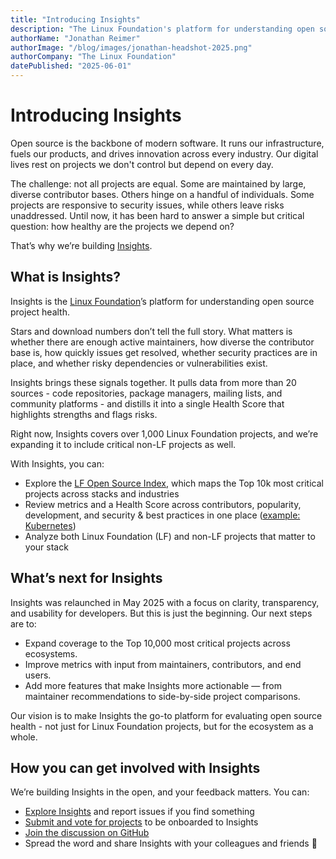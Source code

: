 ```yaml
---
title: "Introducing Insights"
description: "The Linux Foundation's platform for understanding open source project health"
authorName: "Jonathan Reimer"
authorImage: "/blog/images/jonathan-headshot-2025.png"
authorCompany: "The Linux Foundation"
datePublished: "2025-06-01"
---
```


# Introducing Insights
Open source is the backbone of modern software. It runs our infrastructure, fuels our products, and drives innovation across every industry. Our digital lives rest on projects we don't control but depend on every day.

The challenge: not all projects are equal. Some are maintained by large, diverse contributor bases. Others hinge on a handful of individuals. Some projects are responsive to security issues, while others leave risks unaddressed. Until now, it has been hard to answer a simple but critical question: how healthy are the projects we depend on? 

That’s why we’re building [Insights](https://insights.linuxfoundation.org/).

## What is Insights?
Insights is the [Linux Foundation](https://www.linuxfoundation.org/)’s platform for understanding open source project health.

Stars and download numbers don’t tell the full story. What matters is whether there are enough active maintainers, how diverse the contributor base is, how quickly issues get resolved, whether security practices are in place, and whether risky dependencies or vulnerabilities exist.

Insights brings these signals together. It pulls data from more than 20 sources - code repositories, package managers, mailing lists, and community platforms - and distills it into a single Health Score that highlights strengths and flags risks.

Right now, Insights covers over 1,000 Linux Foundation projects, and we’re expanding it to include critical non-LF projects as well.

With Insights, you can:
- Explore the [LF Open Source Index](https://insights.linuxfoundation.org/open-source-index), which maps the Top 10k most critical projects across stacks and industries
- Review metrics and a Health Score across contributors, popularity, development, and security & best practices in one place ([example: Kubernetes](https://insights.linuxfoundation.org/project/k8s?timeRange=past365days&start=2024-08-20&end=2025-08-20))
- Analyze both Linux Foundation (LF) and non-LF projects that matter to your stack

## What’s next for Insights
Insights was relaunched in May 2025 with a focus on clarity, transparency, and usability for developers. But this is just the beginning. Our next steps are to:
- Expand coverage to the Top 10,000 most critical projects across ecosystems.
- Improve metrics with input from maintainers, contributors, and end users.
- Add more features that make Insights more actionable — from maintainer recommendations to side-by-side project comparisons.

Our vision is to make Insights the go-to platform for evaluating open source health - not just for Linux Foundation projects, but for the ecosystem as a whole.

## How you can get involved with Insights
We’re building Insights in the open, and your feedback matters. You can:

- [Explore Insights](https://insights.linuxfoundation.org/) and report issues if you find something
- [Submit and vote for projects](https://github.com/linuxfoundation/insights/discussions/categories/project-onboardings?discussions_q=is:open+category:%22Project+onboardings%22+sort:top) to be onboarded to Insights
- [Join the discussion on GitHub](https://github.com/linuxfoundation/insights/discussions)
- Spread the word and share Insights with your colleagues and friends 📣
